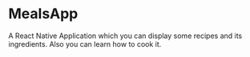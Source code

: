 # MealsApp
A React Native Application which you can display some recipes and its ingredients. Also you can learn how to cook it.
